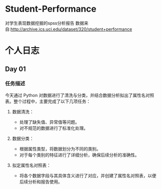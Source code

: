 # Student-Performance
对学生表现数据挖掘的spss分析报告
数据来自:http://archive.ics.uci.edu/dataset/320/student+performance
# 个人日志

## Day 01

### 任务描述
今天通过 Python 对数据进行了清洗与分类，并结合数据分析拟出了属性名对照表。整个过程中，主要完成了以下几项任务：

1. 数据清洗：
   - 处理了缺失值、异常值等问题。
   - 对不规范的数据进行了标准化处理。

2. 数据分类：
   - 根据属性类型，将数据划分为不同的类别。
   - 对于每个类别的特征进行了详细分析，确保后续分析的准确性。

3. 拟定属性名对照表：
   - 将各个数据字段与其具体含义进行了对应，并创建了属性名对照表，以便后续分析和报告使用。
